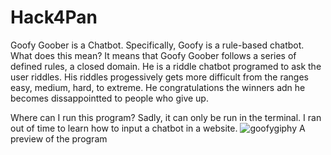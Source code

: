 # Hack4Pan

Goofy Goober is a Chatbot.
Specifically, Goofy is a rule-based chatbot. What does this mean?
It means that Goofy Goober follows a series of defined rules, a closed domain.
He is a riddle chatbot programed to ask the user riddles.
His riddles progessively gets more difficult from the ranges easy, medium, hard, to extreme.
He congratulations the winners adn he becomes dissappointted to people who give up.

Where can I run this program?
Sadly, it can only be run in the terminal.
I ran out of time to learn how to input a chatbot in a website.
![goofygiphy](https://user-images.githubusercontent.com/90516994/150668799-aa092dba-621c-4b70-92a4-18af7fa52600.gif)
A preview of the program
